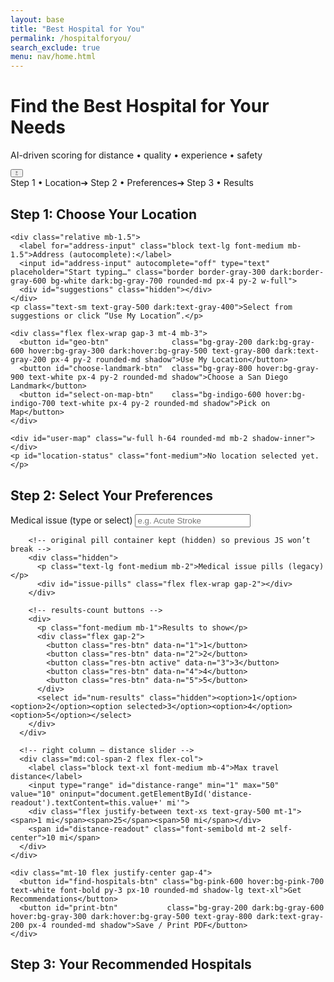 ```yaml
---
layout: base
title: "Best Hospital for You"
permalink: /hospitalforyou/   
search_exclude: true
menu: nav/home.html
---
```



<!--────────── CDN IMPORTS ──────────-->
<link rel="stylesheet" href="https://unpkg.com/leaflet/dist/leaflet.css"/>
<link rel="stylesheet" href="https://unpkg.com/leaflet-routing-machine@3.2.12/dist/leaflet-routing-machine.css"/>
<script src="https://unpkg.com/leaflet/dist/leaflet.js"></script>
<script src="https://unpkg.com/leaflet-routing-machine@3.2.12/dist/leaflet-routing-machine.js"></script>
<script src="https://cdnjs.cloudflare.com/ajax/libs/Chart.js/4.4.1/chart.umd.min.js"></script>

<!--────────── GLOBAL STYLE PATCHES ──────────-->
<style>
:root{--track:#e5e7eb;--thumb:#4f46e5;--fill:#4f46e5}
.dark{--track:#374151;--thumb:#6366f1;--fill:#6366f1;background:#1f2937;color:#d1d5db}

/* slider + mini-bars (unchanged) */
input[type=range]{-webkit-appearance:none;width:100%;height:8px;border-radius:4px;background:var(--track)}
input[type=range]::-webkit-slider-thumb{-webkit-appearance:none;height:22px;width:22px;border-radius:50%;background:var(--thumb);border:2px solid #fff;cursor:pointer;box-shadow:0 0 3px rgb(0 0 0/.4);margin-top:-7px;transition:.2s}
input[type=range]::-webkit-slider-thumb:hover{transform:scale(1.15)}
.bar{height:8px;border-radius:4px;display:flex;overflow:hidden}.bar span{display:block;height:100%}
.bar span[data-tip]{position:relative}
.bar span[data-tip]::after{content:attr(data-tip);position:absolute;bottom:110%;left:50%;transform:translateX(-50%);white-space:nowrap;font-size:10px;padding:2px 4px;border-radius:4px;background:#111;color:#fff;opacity:0;pointer-events:none;transition:.15s}
.bar span[data-tip]:hover::after{opacity:1}
.hash{background-image:linear-gradient(135deg,rgba(0,0,0,.17)25%,transparent25%,transparent50%,rgba(0,0,0,.17)50%,rgba(0,0,0,.17)75%,transparent75%,transparent);background-size:8px 8px}

/* suggestions dropdown */
#suggestions{position:absolute;top:100%;left:0;width:100%;background:#fff;border:1px solid #ccc;border-top:none;z-index:1000;max-height:14rem;overflow-y:auto}
#suggestions div{padding:.5rem .75rem;font-size:.9rem;cursor:pointer;white-space:nowrap;text-overflow:ellipsis;overflow:hidden}
#suggestions div:hover{background:#f0f0f0}

/* new results-count buttons */
.res-btn{padding:.5rem 1rem;border:1px solid #d1d5db;border-radius:.5rem;font-weight:600}
.res-btn.active{background:#4f46e5;color:#fff;border-color:#4f46e5}
</style>

<!--────────── HERO ──────────-->
<div class="bg-gradient-to-r from-indigo-600 to-blue-500 py-12">
  <div class="max-w-7xl mx-auto px-4 sm:px-6 lg:px-8 flex items-center justify-between">
    <div class="text-center flex-1">
      <h1 class="text-4xl font-extrabold text-white">Find the Best Hospital for Your Needs</h1>
      <p class="mt-3 text-xl text-indigo-100 max-w-3xl mx-auto">
        AI-driven scoring for distance • quality • experience • safety
      </p>
    </div>
    <button id="dark-toggle" class="ml-4 flex items-center justify-center h-10 w-10 rounded-full bg-white/20 hover:bg-white/30 text-white backdrop-blur">
      <svg id="sun" class="h-5 w-5" fill="none" stroke="currentColor" viewBox="0 0 24 24">
  
  <path stroke-linecap="round" stroke-linejoin="round" stroke-width="2" d="M12 3v1m0 16v1m9-9h-1M4 12H3m15.364 6.364l-.707-.707M6.343 6.343l-.707-.707m12.728 0l-.707.707M6.343 17.657l-.707.707M12 8a4 4 0 100 8 4 4 0 000-8z"/>
      </svg>
      <svg id="moon" class="h-5 w-5 hidden" fill="none" stroke="currentColor" viewBox="0 0 24 24">
        
<path stroke-linecap="round" stroke-linejoin="round" stroke-width="2" d="M21 12.79A9 9 0 1111.21 3a7 7 0 009.79 9.79z"/>
      </svg>
    </button>
  </div>
</div>


<!--────────── MAIN WRAPPER ──────────-->
<div class="max-w-7xl mx-auto px-4 sm:px-6 lg:px-8 py-8 relative">

  <!-- progress bar -->
  <div class="flex mb-6 items-center justify-center gap-6 text-sm font-semibold">
    <span id="p-step1" class="text-indigo-600">Step 1 • Location</span><span>➔</span>
    <span id="p-step2" class="text-gray-400">Step 2 • Preferences</span><span>➔</span>
    <span id="p-step3" class="text-gray-400">Step 3 • Results</span>
  </div>

  <!-- STEP 1 -------------------------------------------------->
  <div id="step-one" class="bg-white dark:bg-gray-800 shadow-lg rounded-2xl p-6 mb-10">
    <h2 class="text-2xl font-bold mb-4">Step 1: Choose Your Location</h2>

    <div class="relative mb-1.5">
      <label for="address-input" class="block text-lg font-medium mb-1.5">Address (autocomplete):</label>
      <input id="address-input" autocomplete="off" type="text" placeholder="Start typing…" class="border border-gray-300 dark:border-gray-600 bg-white dark:bg-gray-700 rounded-md px-4 py-2 w-full">
      <div id="suggestions" class="hidden"></div>
    </div>
    <p class="text-sm text-gray-500 dark:text-gray-400">Select from suggestions or click “Use My Location”.</p>

    <div class="flex flex-wrap gap-3 mt-4 mb-3">
      <button id="geo-btn"              class="bg-gray-200 dark:bg-gray-600 hover:bg-gray-300 dark:hover:bg-gray-500 text-gray-800 dark:text-gray-200 px-4 py-2 rounded-md shadow">Use My Location</button>
      <button id="choose-landmark-btn"  class="bg-gray-800 hover:bg-gray-900 text-white px-4 py-2 rounded-md shadow">Choose a San Diego Landmark</button>
      <button id="select-on-map-btn"    class="bg-indigo-600 hover:bg-indigo-700 text-white px-4 py-2 rounded-md shadow">Pick on Map</button>
    </div>

    <div id="user-map" class="w-full h-64 rounded-md mb-2 shadow-inner"></div>
    <p id="location-status" class="font-medium">No location selected yet.</p>
  </div>

  <!-- STEP 2 -------------------------------------------------->
  <div id="step-two" class="hidden bg-white dark:bg-gray-800 shadow-lg rounded-2xl p-6 mb-10">
    <h2 class="text-2xl font-bold mb-6">Step 2: Select Your Preferences</h2>
    <div class="grid grid-cols-1 md:grid-cols-4 gap-6">
      <!-- left column -->
      <div class="md:col-span-2 grid gap-8">
        <!-- NEW searchable dropdown -->
        <div>
          <label for="issue-input" class="block text-lg font-medium mb-2">Medical issue (type or select)</label>
          <input id="issue-input" list="issue-list" placeholder="e.g. Acute Stroke" class="border border-gray-300 dark:border-gray-600 bg-white dark:bg-gray-700 rounded-md px-4 py-2 w-full">
          <datalist id="issue-list"></datalist>
        </div>

        <!-- original pill container kept (hidden) so previous JS won’t break -->
        <div class="hidden">
          <p class="text-lg font-medium mb-2">Medical issue pills (legacy)</p>
          <div id="issue-pills" class="flex flex-wrap gap-2"></div>
        </div>

        <!-- results-count buttons -->
        <div>
          <p class="font-medium mb-1">Results to show</p>
          <div class="flex gap-2">
            <button class="res-btn" data-n="1">1</button>
            <button class="res-btn" data-n="2">2</button>
            <button class="res-btn active" data-n="3">3</button>
            <button class="res-btn" data-n="4">4</button>
            <button class="res-btn" data-n="5">5</button>
          </div>
          <select id="num-results" class="hidden"><option>1</option><option>2</option><option selected>3</option><option>4</option><option>5</option></select>
        </div>
      </div>

      <!-- right column – distance slider -->
      <div class="md:col-span-2 flex flex-col">
        <label class="block text-xl font-medium mb-4">Max travel distance</label>
        <input type="range" id="distance-range" min="1" max="50" value="10" oninput="document.getElementById('distance-readout').textContent=this.value+' mi'">
        <div class="flex justify-between text-xs text-gray-500 mt-1"><span>1 mi</span><span>25</span><span>50 mi</span></div>
        <span id="distance-readout" class="font-semibold mt-2 self-center">10 mi</span>
      </div>
    </div>

    <div class="mt-10 flex justify-center gap-4">
      <button id="find-hospitals-btn" class="bg-pink-600 hover:bg-pink-700 text-white font-bold py-3 px-10 rounded-md shadow-lg text-xl">Get Recommendations</button>
      <button id="print-btn"           class="bg-gray-200 dark:bg-gray-600 hover:bg-gray-300 dark:hover:bg-gray-500 text-gray-800 dark:text-gray-200 px-4 rounded-md shadow">Save / Print PDF</button>
    </div>
  </div>

  <!-- STEP 3 (unchanged markup) -------------------------------------------------->
  <div id="results" class="hidden">
    <h2 class="text-2xl font-bold mb-6">Step 3: Your Recommended Hospitals</h2>
    <div id="hospital-list" class="grid md:grid-cols-2 gap-6 mb-6"></div>
    <div id="map" class="hidden w-full h-96 rounded-lg shadow-inner"></div>
  </div>
</div>
<!--────────── CHART MODAL / LEGEND / LANDMARK & PICK MODALS (unchanged) ──────────-->
<!-- … identical to original markup … -->

<!--────────── JAVASCRIPT ──────────-->
<script>
/*==== DATA & CONSTANTS (unchanged) ====*/
const issuesData = {
  "AAA Repair Endo Unrupture": "Elective endovascular aortic aneurysm repair.",
  "AAA Repair Open Unrupture": "Open surgical repair of an unruptured abdominal aortic aneurysm.",
  "Acute Stroke": "Emergency treatment for any stroke type (bleed or clot).",
  "Acute Stroke Hemorrhagic": "Bleeding stroke requiring neuro-critical care.",
  "Acute Stroke Ischemic": "Clot-related stroke (tPA / thrombectomy).",
  "Acute Stroke Subarachnoid": "Bleed around the brain from ruptured aneurysm.",
  "AMI": "Acute myocardial infarction (“heart attack”).",
  "Carotid Endarterectomy": "Surgery to clear carotid-artery plaque.",
  "GI Hemorrhage": "Life-threatening gastrointestinal bleeding.",
  "Heart Failure": "Inpatient care for acute heart-failure decompensation.",
  "Hip Fracture": "Emergency repair of fractured hip.",
  "Isolated CABG Operative Mor": "Coronary-artery bypass graft.",
  "Pancreatic Resection": "Partial / total pancreas removal.",
  "PCI": "Percutaneous coronary intervention (stent).",
  "Pneumonia": "Severe pneumonia management.",
  "Postoperative Sepsis": "Septic complication after surgery."
};
const landmarks = [
  { name: "Petco Park",     lat: 32.7073, lng: -117.1566 },
  { name: "San Diego Zoo",  lat: 32.7353, lng: -117.1490 },
  { name: "Balboa Park",    lat: 32.7311, lng: -117.1466 },
  { name: "SeaWorld",       lat: 32.7640, lng: -117.2265 },
  { name: "USS Midway",     lat: 32.7137, lng: -117.1750 },
  { name: "La Jolla Cove",  lat: 32.8504, lng: -117.2727 }
];

let userMap, userMarker, chosen;
let landmarkMap, landmarkTemp, pickMap, pickMarker, hospMap, routeCtl;
let selectedIssue = "";
const apiURL = "http://127.0.0.1:8115/api/predict";

/*==== UTIL ====*/
const $ = id => document.getElementById(id);

/*==== DARK-MODE TOGGLE ====*/
if ($("dark-toggle"))
  $("dark-toggle").onclick = () => {
    document.documentElement.classList.toggle("dark");
    $("sun").classList.toggle("hidden");
    $("moon").classList.toggle("hidden");
  };

/*==== PROGRESS BAR ====*/
function markStep(n) {
  ["p-step1", "p-step2", "p-step3"].forEach((id, i) =>
    $(id).className = n >= i + 1 ? "text-indigo-600" : "text-gray-400"
  );
}

/*==== MAP INIT ====*/
function initUserMap() {
  userMap = L.map("user-map", { zoomControl: false }).setView([32.7157, -117.1611], 12);
  L.tileLayer("https://{s}.tile.openstreetmap.org/{z}/{x}/{y}.png", { maxZoom: 19 }).addTo(userMap);
}

/*==== SET LOCATION ====*/
function setLoc(lat, lng, label = "") {
  chosen = { lat, lng };
  if (userMarker) userMap.removeLayer(userMarker);
  userMarker = L.marker([lat, lng]).addTo(userMap);
  userMap.setView([lat, lng], 14);
  if (label) userMarker.bindPopup(label).openPopup();
  $("location-status").textContent = `Location set ➜ ${label}`;
  $("step-two").classList.remove("hidden");
  markStep(2);
}

/*==== AUTOCOMPLETE (CA-only) ====*/
function initAutocomplete() {
  const input = $("address-input");
  if (!input) return;
  const dd = $("suggestions");
  let debounce;
  input.addEventListener("input", () => {
    clearTimeout(debounce);
    const q = input.value.trim();
    if (q.length < 3) { dd.classList.add("hidden"); return; }
    debounce = setTimeout(async () => {
      try {
        const url = `https://nominatim.openstreetmap.org/search?format=json&q=${encodeURIComponent(q)}&limit=15&addressdetails=1`;
        const data = await (await fetch(url)).json();
        dd.innerHTML = "";
        const ca = data.filter(d =>
          d.address?.state === "California" || /,\s*CA\b/.test(d.display_name)
        ).slice(0, 8);
        if (!ca.length) { dd.classList.add("hidden"); return; }
        ca.forEach(item => {
          const div = document.createElement("div");
          div.textContent = item.display_name.replace(", United States", "");
          div.onclick = () => {
            input.value = div.textContent;
            dd.classList.add("hidden");
            setLoc(+item.lat, +item.lon, div.textContent);
          };
          dd.appendChild(div);
        });
        dd.classList.remove("hidden");
      } catch (e) { console.error(e); }
    }, 250);
  });
  document.addEventListener("click", e => {
    if (!input.contains(e.target)) dd.classList.add("hidden");
  });
}

/*==== GEOLOCATION ====*/
if ($("geo-btn"))
  $("geo-btn").onclick = () => {
    if (!navigator.geolocation) { alert("Geolocation not supported"); return; }
    navigator.geolocation.getCurrentPosition(
      pos => setLoc(pos.coords.latitude, pos.coords.longitude, "Your location"),
      ()  => alert("Unable to retrieve your location")
    );
  };

/*==== ISSUE DROPDOWN ====*/
const listElt = $("issue-list");
if (listElt)
  Object.keys(issuesData).forEach(k => {
    const opt = document.createElement("option");
    opt.value = k; listElt.appendChild(opt);
  });
if ($("issue-input"))
  $("issue-input").addEventListener("input", e => {
    const v = e.target.value.trim();
    selectedIssue = issuesData[v] ? v : "";
  });

/*==== RESULTS-COUNT BUTTONS ====*/
document.querySelectorAll(".res-btn").forEach(btn => {
  btn.onclick = () => {
    document.querySelectorAll(".res-btn").forEach(b => b.classList.remove("active"));
    btn.classList.add("active");
    $("num-results").value = btn.dataset.n;
  };
});

/*==== LANDMARK MODAL ====*/
const lmModal = $("landmark-modal");
if ($("choose-landmark-btn"))
  $("choose-landmark-btn").onclick = () => {
    lmModal.classList.replace("hidden", "flex");
    $("user-map").classList.add("invisible");
    if (!landmarkMap) {
      landmarkMap = L.map("landmark-map", { zoomControl: false }).setView([32.7157, -117.1611], 11);
      L.tileLayer("https://{s}.tile.openstreetmap.org/{z}/{x}/{y}.png", { maxZoom: 19 }).addTo(landmarkMap);
    }
  };
if ($("close-landmark"))
  $("close-landmark").onclick = () => {
    lmModal.classList.replace("flex", "hidden");
    $("user-map").classList.remove("invisible");
  };
const lmBtns = $("landmark-buttons");
landmarks.forEach(l => {
  const b = document.createElement("button");
  b.innerHTML = `<span class="inline-block w-2 h-2 bg-indigo-500 rounded-full mr-3"></span>${l.name}`;
  b.className = "w-full text-left px-3 py-2 border rounded bg-white dark:bg-gray-700 hover:bg-indigo-50 dark:hover:bg-gray-600 shadow-sm";
  b.onmouseenter = () => {
    if (landmarkTemp) landmarkMap.removeLayer(landmarkTemp);
    landmarkTemp = L.marker([l.lat, l.lng]).addTo(landmarkMap);
    landmarkMap.panTo([l.lat, l.lng]);
  };
  b.onmouseleave = () => { if (landmarkTemp) landmarkMap.removeLayer(landmarkTemp); };
  b.onclick = () => {
    setLoc(l.lat, l.lng, l.name);
    lmModal.classList.replace("flex", "hidden");
    $("user-map").classList.remove("invisible");
  };
  lmBtns.appendChild(b);
});

/*==== PICK MAP ====*/
const pickModal = $("pick-modal");
if ($("select-on-map-btn"))
  $("select-on-map-btn").onclick = () => {
    pickModal.classList.replace("hidden", "flex");
    $("user-map").classList.add("invisible");
    if (!pickMap) {
      pickMap = L.map("pick-map", { zoomControl: false }).setView([32.7157, -117.1611], 11);
      L.tileLayer("https://{s}.tile.openstreetmap.org/{z}/{x}/{y}.png", { maxZoom: 19 }).addTo(pickMap);
      pickMap.on("click", e => {
        const { lat, lng } = e.latlng;
        if (pickMarker) pickMap.removeLayer(pickMarker);
        pickMarker = L.marker([lat, lng]).addTo(pickMap);
        setTimeout(() => {
          pickModal.classList.replace("flex", "hidden");
          $("user-map").classList.remove("invisible");
        }, 300);
        setLoc(lat, lng, "Custom drop-pin");
      });
    }
  };
if ($("close-pick"))
  $("close-pick").onclick = () => {
    pickModal.classList.replace("flex", "hidden");
    $("user-map").classList.remove("invisible");
  };

/*==== PRINT ====*/
if ($("print-btn"))
  $("print-btn").onclick = () => window.print();

/*==== MINI-BAR ====*/
function makeBar(d, q, e, s) {
  const cell = (v, c, l) =>
    `<span data-tip="${l}: ${v == null ? "N/A" : v.toFixed(2)}" style="width:${v == null ? 5 : Math.min(v / 40 * 100, 100)}%" class="${v == null ? "hash" : ""} ${c}"></span>`;
  return `<div class="bar mt-2">${cell(d, "bg-teal-500", "Distance")}${cell(q, "bg-indigo-500", "Quality")}${cell(e, "bg-amber-500", "Experience")}${cell(s, "bg-rose-500", "Safety")}</div>`;
}

/*==== CHART MODAL ====*/
let chart, ctx = $("chart-canvas");
function showChart(h) {
  if (chart) chart.destroy();
  chart = new Chart(ctx, {
    type: "doughnut",
    data: {
      labels: ["Distance", "Quality", "Experience", "Safety"],
      datasets: [{
        data: [h.score_distance ?? 0, h.score_quality ?? 0, h.score_experience ?? 0, h.score_safety ?? 0],
        backgroundColor: ["#14b8a6", "#6366f1", "#f59e0b", "#f43f5e"],
        borderWidth: 0
      }]
    },
    options: { plugins: { legend: { display: false } }, cutout: "60%" }
  });
  $("chart-title").textContent = h.hospital;
  $("chart-stats").innerHTML = `
    <table class="w-full"><tbody>
      <tr><td>Distance</td><td class="text-right">${(h.score_distance ?? 0).toFixed(2)}</td></tr>
      <tr><td>Quality</td><td class="text-right">${(h.score_quality ?? 0).toFixed(2)}</td></tr>
      <tr><td>Experience</td><td class="text-right">${(h.score_experience ?? 0).toFixed(2)}</td></tr>
      <tr><td>Safety</td><td class="text-right">${(h.score_safety ?? 0).toFixed(2)}</td></tr>
    </tbody></table>`;
  $("chart-modal").classList.replace("hidden", "flex");
}
if ($("close-chart"))
  $("close-chart").onclick = () => $("chart-modal").classList.replace("flex", "hidden");

/*==== FIND HOSPITALS ====*/
if ($("find-hospitals-btn"))
  $("find-hospitals-btn").onclick = async () => {
    if (!chosen)         { alert("Choose a location first"); return; }
    if (!selectedIssue)  { alert("Select a medical issue"); return; }

    const list = $("hospital-list");
    const limit = +$("num-results").value || 3;
    list.innerHTML = `<div class="h-24 rounded-lg skel"></div>`.repeat(limit);
    $("results").classList.remove("hidden");
    markStep(3);

    const payload = {
      disease: selectedIssue,
      lat: chosen.lat,
      lon: chosen.lng,
      radius: +$("distance-range").value,
      limit
    };

    const mapDiv = $("map");
    mapDiv.classList.add("hidden");
    if (hospMap) hospMap.remove();
    if (routeCtl) { hospMap?.removeControl(routeCtl); routeCtl = null; }

    try {
      const res  = await fetch(apiURL, {
        method:  "POST",
        headers: { "Content-Type": "application/json" },
        body:    JSON.stringify(payload)
      });
      const data = await res.json();
      let rows   = data.recommended_hospitals || [];
      if (!rows.length) { list.innerHTML = "<p class='text-red-600'>No hospitals returned.</p>"; return; }

      rows = rows.map(h => {
        const avg = ((h.score_distance ?? 0) + (h.score_quality ?? 0) + (h.score_experience ?? 0) + (h.score_safety ?? 0)) / 4;
        return { ...h, avg };
      }).sort((a, b) => b.avg - a.avg);

      /* build map */
      mapDiv.classList.remove("hidden");
      hospMap = L.map("map", { zoomControl: false }).setView([chosen.lat, chosen.lng], 10);
      L.tileLayer("https://{s}.tile.openstreetmap.org/{z}/{x}/{y}.png", { maxZoom: 19 }).addTo(hospMap);
      const you = L.marker([chosen.lat, chosen.lng]).addTo(hospMap).bindPopup("You").openPopup();
      const bounds = [[chosen.lat, chosen.lng]];

      /* render cards */
      list.innerHTML = "";
      rows.forEach((h, idx) => {
        bounds.push([h.latitude, h.longitude]);
        const card = document.createElement("div");
        card.className = "p-4 border rounded-lg bg-white dark:bg-gray-700 shadow hover:shadow-md transition";
        card.innerHTML = `
          <h3 class="font-bold text-lg mb-1">${idx + 1}. ${h.hospital}</h3>
          <p class="text-sm text-gray-600 dark:text-gray-300">
            Distance ${h.distance_mi} mi • Score ${h.avg.toFixed(2)}
          </p>
          ${makeBar(h.score_distance, h.score_quality, h.score_experience, h.score_safety)}
          <div class="flex gap-2 items-center text-xs mt-2">
            ${h.phone ? `☎ <a href="tel:+1-${h.phone}" class="underline">${h.phone}</a>` : ""}
            <button class="bg-sky-600 hover:bg-sky-700 text-white px-2 py-1 rounded" data-i="${idx}" data-lat="${h.latitude}" data-lng="${h.longitude}">Route</button>
            <button class="bg-emerald-600 hover:bg-emerald-700 text-white px-2 py-1 rounded" onclick='showChart(${JSON.stringify(h)})'>Details</button>
          </div>
          <p class="text-xs mt-1" id="eta-${idx}"></p>`;
        list.appendChild(card);
        L.marker([h.latitude, h.longitude]).addTo(hospMap).bindPopup(h.hospital);
      });
      hospMap.fitBounds(bounds, { padding: [50, 50] });

      /* routing */
      list.querySelectorAll("button[data-i]").forEach(btn => {
        btn.onclick = () => {
          const lat = +btn.dataset.lat, lng = +btn.dataset.lng, i = btn.dataset.i;
          if (routeCtl) hospMap.removeControl(routeCtl);
          routeCtl = L.Routing.control({
            waypoints: [L.latLng(chosen.lat, chosen.lng), L.latLng(lat, lng)],
            router: L.Routing.osrmv1({ serviceUrl: "https://router.project-osrm.org/route/v1" }),
            lineOptions: { addWaypoints: false, styles: [{ weight: 5 }] },
            show: false, addWaypoints: false, fitSelectedRoutes: false
          }).addTo(hospMap);
          routeCtl.on("routesfound", e => {
            const mins = Math.round(e.routes[0].summary.totalTime / 60);
            $(`eta-${i}`).textContent = `≈${mins} min travel time`;
            hospMap.fitBounds(e.routes[0].bounds, { padding: [30, 30] });
          });
        };
      });
    } catch (err) {
      console.error(err);
      list.innerHTML = `<p class="text-red-600">${err.message}</p>`;
    }
  };

/*==== LEGEND INFO MODAL ====*/
if ($("legend-info-btn"))
  $("legend-info-btn").onclick = () => $("legend-info-modal").classList.replace("hidden", "flex");
if ($("close-legend-info"))
  $("close-legend-info").onclick = () => $("legend-info-modal").classList.replace("flex", "hidden");
$("legend-info-modal")?.addEventListener("click", e => {
  if (e.target === $("legend-info-modal"))
    $("legend-info-modal").classList.replace("flex", "hidden");
});

/*==== INIT ====*/
window.addEventListener("DOMContentLoaded", () => {
  initUserMap();
  initAutocomplete();
  markStep(1);
});
</script>
</body>
</html>
